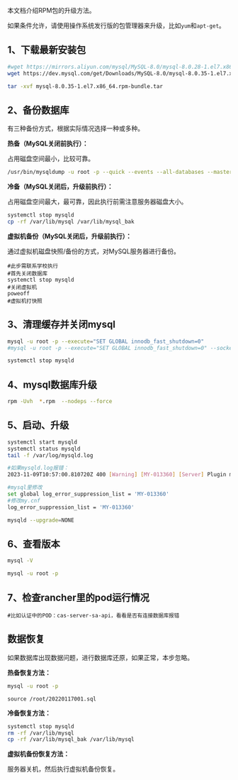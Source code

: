 本文档介绍RPM包的升级方法。

如果条件允许，请使用操作系统发行版的包管理器来升级，比如`yum`和`apt-get`。

## 1、下载最新安装包

```bash
#wget https://mirrors.aliyun.com/mysql/MySQL-8.0/mysql-8.0.28-1.el7.x86_64.rpm-bundle.tar
wget https://dev.mysql.com/get/Downloads/MySQL-8.0/mysql-8.0.35-1.el7.x86_64.rpm-bundle.tar

tar -xvf mysql-8.0.35-1.el7.x86_64.rpm-bundle.tar
```

## 2、备份数据库

有三种备份方式，根据实际情况选择一种或多种。

**热备（MySQL关闭前执行）：**

占用磁盘空间最小，比较可靠。

```bash
/usr/bin/mysqldump -u root -p --quick --events --all-databases --master-data=2 --single-transaction --set-gtid-purged=OFF > 20220117001.sql
```

**冷备（MySQL关闭后，升级前执行）：**

占用磁盘空间最大，最可靠，因此执行前需注意服务器磁盘大小。

```bash
systemctl stop mysqld
cp -rf /var/lib/mysql /var/lib/mysql_bak
```

**虚拟机备份（MySQL关闭后，升级前执行）：**

通过虚拟机磁盘快照/备份的方式，对MySQL服务器进行备份。

```
#此步需联系学校执行
#首先关闭数据库
systemctl stop mysqld
#关闭虚拟机
poweoff
#虚拟机打快照
```

## 3、清理缓存并关闭mysql

```bash
mysql -u root -p --execute="SET GLOBAL innodb_fast_shutdown=0"
#mysql -u root -p --execute="SET GLOBAL innodb_fast_shutdown=0" --socket=/home/mysql/data/mysql.sock

systemctl stop mysqld
```

## 4、mysql数据库升级

```bash
rpm -Uvh  *.rpm  --nodeps --force
```

## 5、启动、升级

```bash
systemctl start mysqld
systemctl status mysqld
tail -f /var/log/mysqld.log

#如果mysqld.log报错：
2023-11-09T10:57:00.810720Z 400 [Warning] [MY-013360] [Server] Plugin mysql_native_password reported: ''mysql_native_password' is deprecated and will be removed in a future release. Please use caching_sha2_password instead'

#mysql里修改
set global log_error_suppression_list = 'MY-013360'
#修改my.cnf
log_error_suppression_list = 'MY-013360'

mysqld --upgrade=NONE
```

## 6、查看版本

```bash
mysql -V

mysql -u root -p
```

## 7、检查rancher里的pod运行情况

```
#比如认证中的POD：cas-server-sa-api，看看是否有连接数据库报错
```

## 数据恢复

如果数据库出现数据问题，进行数据库还原，如果正常，本步忽略。

**热备恢复方法：**

```bash
mysql -u root -p
```

```mysql
source /root/20220117001.sql
```

**冷备恢复方法：**

```bash
systemctl stop mysqld
rm -rf /var/lib/mysql
cp -rf /var/lib/mysql_bak /var/lib/mysql
```

**虚拟机备份恢复方法：**

服务器关机，然后执行虚拟机备份恢复。